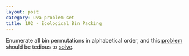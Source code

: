 ```yaml
---
layout: post
category: uva-problem-set
title: 102 - Ecological Bin Packing
---
```


Enumerate all bin permutations in alphabetical order, and this
[problem](http://uva.onlinejudge.org/index.php?option=com_onlinejudge&Itemid=8&page=show_problem&problem=38)
should be tedious to
[solve](https://github.com/clchiou/uva-problem-set/blob/master/solved/102/102.cc).
